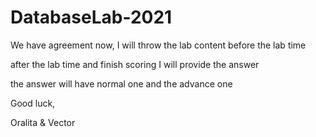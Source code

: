 # DatabaseLab-2021
We have agreement now,
I will throw the lab content before the lab time

after the lab time and finish scoring I will provide the answer

the answer will have normal one and the advance one

Good luck, 

Oralita & Vector
